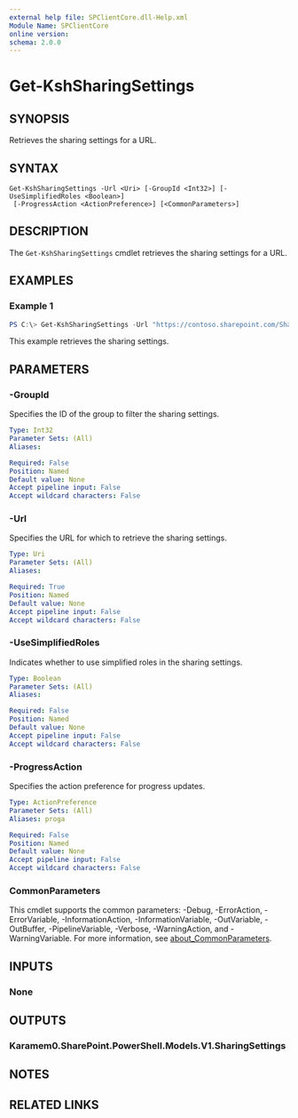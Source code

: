 ```yaml
---
external help file: SPClientCore.dll-Help.xml
Module Name: SPClientCore
online version:
schema: 2.0.0
---
```


# Get-KshSharingSettings

## SYNOPSIS
Retrieves the sharing settings for a URL.

## SYNTAX

```
Get-KshSharingSettings -Url <Uri> [-GroupId <Int32>] [-UseSimplifiedRoles <Boolean>]
 [-ProgressAction <ActionPreference>] [<CommonParameters>]
```

## DESCRIPTION
The `Get-KshSharingSettings` cmdlet retrieves the sharing settings for a URL.

## EXAMPLES

### Example 1
```powershell
PS C:\> Get-KshSharingSettings -Url "https://contoso.sharepoint.com/Shared Documents/file.txt"
```

This example retrieves the sharing settings.

## PARAMETERS

### -GroupId
Specifies the ID of the group to filter the sharing settings.

```yaml
Type: Int32
Parameter Sets: (All)
Aliases:

Required: False
Position: Named
Default value: None
Accept pipeline input: False
Accept wildcard characters: False
```

### -Url
Specifies the URL for which to retrieve the sharing settings.

```yaml
Type: Uri
Parameter Sets: (All)
Aliases:

Required: True
Position: Named
Default value: None
Accept pipeline input: False
Accept wildcard characters: False
```

### -UseSimplifiedRoles
Indicates whether to use simplified roles in the sharing settings.

```yaml
Type: Boolean
Parameter Sets: (All)
Aliases:

Required: False
Position: Named
Default value: None
Accept pipeline input: False
Accept wildcard characters: False
```

### -ProgressAction
Specifies the action preference for progress updates.

```yaml
Type: ActionPreference
Parameter Sets: (All)
Aliases: proga

Required: False
Position: Named
Default value: None
Accept pipeline input: False
Accept wildcard characters: False
```

### CommonParameters
This cmdlet supports the common parameters: -Debug, -ErrorAction, -ErrorVariable, -InformationAction, -InformationVariable, -OutVariable, -OutBuffer, -PipelineVariable, -Verbose, -WarningAction, and -WarningVariable. For more information, see [about_CommonParameters](http://go.microsoft.com/fwlink/?LinkID=113216).

## INPUTS

### None
## OUTPUTS

### Karamem0.SharePoint.PowerShell.Models.V1.SharingSettings
## NOTES

## RELATED LINKS

